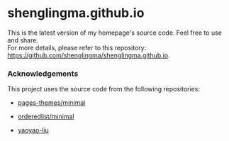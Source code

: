 # shenglingma.github.io

This is the latest version of my homepage's source code. Feel free to use and share.
<br />
For more details, please refer to this repository: <https://github.com/shenglingma/shenglingma.github.io>.

### Acknowledgements

This project uses the source code from the following repositories:

* [pages-themes/minimal](https://github.com/pages-themes/minimal)

* [orderedlist/minimal](https://github.com/orderedlist/minimal)

* [yaoyao-liu](https://github.com/yaoyao-liu/minimal-light)

